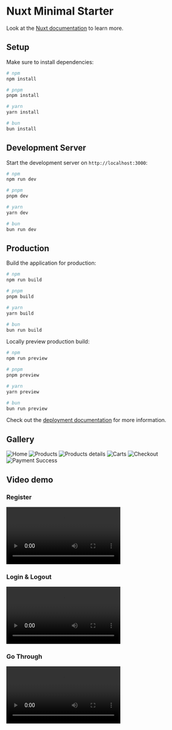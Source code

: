 # Nuxt Minimal Starter

Look at the [Nuxt documentation](https://nuxt.com/docs/getting-started/introduction) to learn more.

## Setup

Make sure to install dependencies:

```bash
# npm
npm install

# pnpm
pnpm install

# yarn
yarn install

# bun
bun install
```

## Development Server

Start the development server on `http://localhost:3000`:

```bash
# npm
npm run dev

# pnpm
pnpm dev

# yarn
yarn dev

# bun
bun run dev
```

## Production

Build the application for production:

```bash
# npm
npm run build

# pnpm
pnpm build

# yarn
yarn build

# bun
bun run build
```

Locally preview production build:

```bash
# npm
npm run preview

# pnpm
pnpm preview

# yarn
yarn preview

# bun
bun run preview
```

Check out the [deployment documentation](https://nuxt.com/docs/getting-started/deployment) for more information.

## Gallery
![Home](image.png)
![Products](image-1.png)
![Products details](image-2.png)
![Carts](image-3.png)
![Checkout](image-4.png)
![Payment Success](image-5.png)


## Video demo
### Register
![Register](auth0-register.mp4)
### Login & Logout
![Login & Logout](auth0-login-logout.mp4)
### Go Through
![Go Through](go-through.mp4)